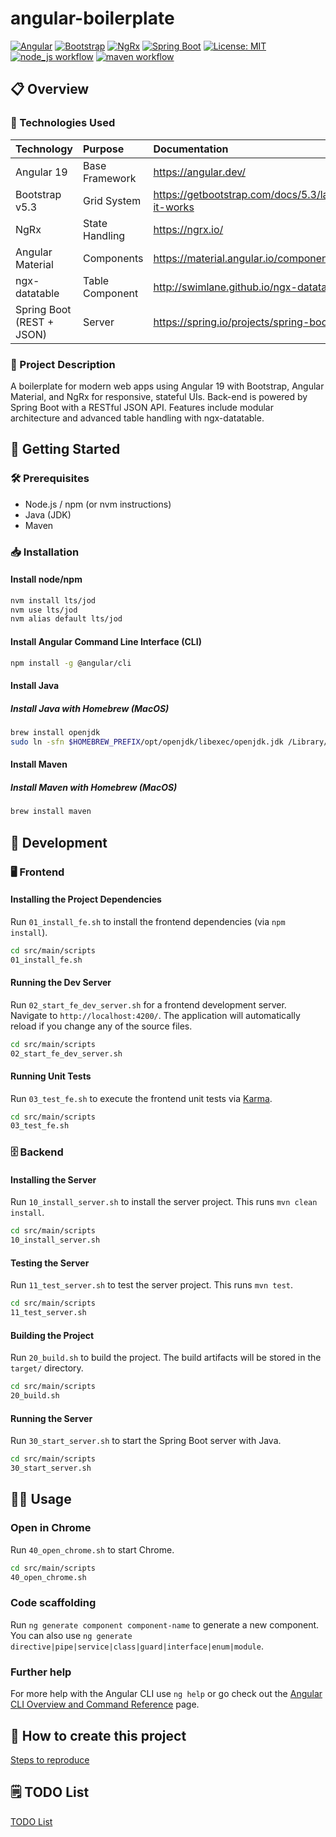 # angular-boilerplate

[![Angular](https://img.shields.io/badge/Angular-19.2.14-red?logo=angular&logoColor=white)](https://angular.io/)
[![Bootstrap](https://img.shields.io/badge/Bootstrap-5.3-blue?logo=bootstrap&logoColor=white)](https://getbootstrap.com/)
[![NgRx](https://img.shields.io/badge/NgRx-19.2.1-purple?logo=redux&logoColor=white)](https://ngrx.io/)
[![Spring Boot](https://img.shields.io/badge/Spring%20Boot-3.3.5-green?logo=spring&logoColor=white)](https://spring.io/projects/spring-boot)
[![License: MIT](https://img.shields.io/badge/license-MIT-yellow)](LICENSE)
[![node_js workflow](https://github.com/hofiorg/angular-boilerplate/actions/workflows/node.js.yml/badge.svg)](https://github.com/hofiorg/angular-boilerplate/actions/workflows/node.js.yml)
[![maven workflow](https://github.com/hofiorg/angular-boilerplate/actions/workflows/maven.yml/badge.svg)](https://github.com/hofiorg/angular-boilerplate/actions/workflows/maven.yml)

## 📋 Overview

### 🔧 Technologies Used

| Technology                    | Purpose         | Documentation                                                 |
|:------------------------------|:----------------|:--------------------------------------------------------------|
| Angular 19                    | Base Framework  | <https://angular.dev/>                                        |
| Bootstrap v5.3                | Grid System     | <https://getbootstrap.com/docs/5.3/layout/grid/#how-it-works> |
| NgRx                          | State Handling  | <https://ngrx.io/>                                            |
| Angular Material              | Components      | <https://material.angular.io/components/categories>           |
| ngx-datatable                 | Table Component | <http://swimlane.github.io/ngx-datatable/>                    |
| Spring Boot (REST + JSON)     | Server          | <https://spring.io/projects/spring-boot>                      |

### 📖 Project Description

A boilerplate for modern web apps using Angular 19 with Bootstrap, Angular Material, and NgRx for responsive, stateful UIs. Back-end is powered by Spring Boot with a RESTful JSON API. Features include modular architecture and advanced table handling with ngx-datatable.

## 🚦 Getting Started

### 🛠️ Prerequisites

- Node.js / npm (or nvm instructions)
- Java (JDK)
- Maven

### 📥 Installation

#### Install node/npm

```sh
nvm install lts/jod
nvm use lts/jod
nvm alias default lts/jod
```

#### Install Angular Command Line Interface (CLI)

```sh
npm install -g @angular/cli
```

#### Install Java

##### Install Java with Homebrew (MacOS)

```sh
brew install openjdk
sudo ln -sfn $HOMEBREW_PREFIX/opt/openjdk/libexec/openjdk.jdk /Library/Java/JavaVirtualMachines/openjdk.jdk
```

#### Install Maven

##### Install Maven with Homebrew (MacOS)

```sh
brew install maven
```

## 🚀 Development

### 🖥️ Frontend

#### Installing the Project Dependencies

Run `01_install_fe.sh` to install the frontend dependencies (via `npm install`).

```sh
cd src/main/scripts
01_install_fe.sh
```

#### Running the Dev Server

Run `02_start_fe_dev_server.sh` for a frontend development server. Navigate to `http://localhost:4200/`. The application will automatically reload if you change any of the source files.

```sh
cd src/main/scripts
02_start_fe_dev_server.sh
```

#### Running Unit Tests

Run `03_test_fe.sh` to execute the frontend unit tests via [Karma](https://karma-runner.github.io).

```sh
cd src/main/scripts
03_test_fe.sh
```

### 🗄️ Backend

#### Installing the Server

Run `10_install_server.sh` to install the server project. This runs `mvn clean install`.

```sh
cd src/main/scripts
10_install_server.sh
```

#### Testing the Server

Run `11_test_server.sh` to test the server project. This runs `mvn test`.

```sh
cd src/main/scripts
11_test_server.sh
```

#### Building the Project

Run `20_build.sh` to build the project. The build artifacts will be stored in the `target/` directory.

```sh
cd src/main/scripts
20_build.sh
```

#### Running the Server

Run `30_start_server.sh` to start the Spring Boot server with Java.

```sh
cd src/main/scripts
30_start_server.sh
```

## 🧑‍💻 Usage

### Open in Chrome

Run `40_open_chrome.sh` to start Chrome.

```sh
cd src/main/scripts
40_open_chrome.sh
```

### Code scaffolding

Run `ng generate component component-name` to generate a new component. You can also use `ng generate directive|pipe|service|class|guard|interface|enum|module`.

### Further help

For more help with the Angular CLI use `ng help` or go check out the [Angular CLI Overview and Command Reference](https://angular.dev/tools/cli) page.

## 🧪 How to create this project

[Steps to reproduce](docs/steps-to-reproduce.md)

## 🗒️ TODO List

[TODO List](docs/todo.md)
